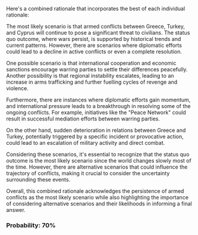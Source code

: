 Here's a combined rationale that incorporates the best of each individual rationale:

The most likely scenario is that armed conflicts between Greece, Turkey, and Cyprus will continue to pose a significant threat to civilians. The status quo outcome, where wars persist, is supported by historical trends and current patterns. However, there are scenarios where diplomatic efforts could lead to a decline in active conflicts or even a complete resolution.

One possible scenario is that international cooperation and economic sanctions encourage warring parties to settle their differences peacefully. Another possibility is that regional instability escalates, leading to an increase in arms trafficking and further fuelling cycles of revenge and violence.

Furthermore, there are instances where diplomatic efforts gain momentum, and international pressure leads to a breakthrough in resolving some of the ongoing conflicts. For example, initiatives like the "Peace Network" could result in successful mediation efforts between warring parties.

On the other hand, sudden deterioration in relations between Greece and Turkey, potentially triggered by a specific incident or provocative action, could lead to an escalation of military activity and direct combat.

Considering these scenarios, it's essential to recognize that the status quo outcome is the most likely scenario since the world changes slowly most of the time. However, there are alternative scenarios that could influence the trajectory of conflicts, making it crucial to consider the uncertainty surrounding these events.

Overall, this combined rationale acknowledges the persistence of armed conflicts as the most likely scenario while also highlighting the importance of considering alternative scenarios and their likelihoods in informing a final answer.

### Probability: 70%